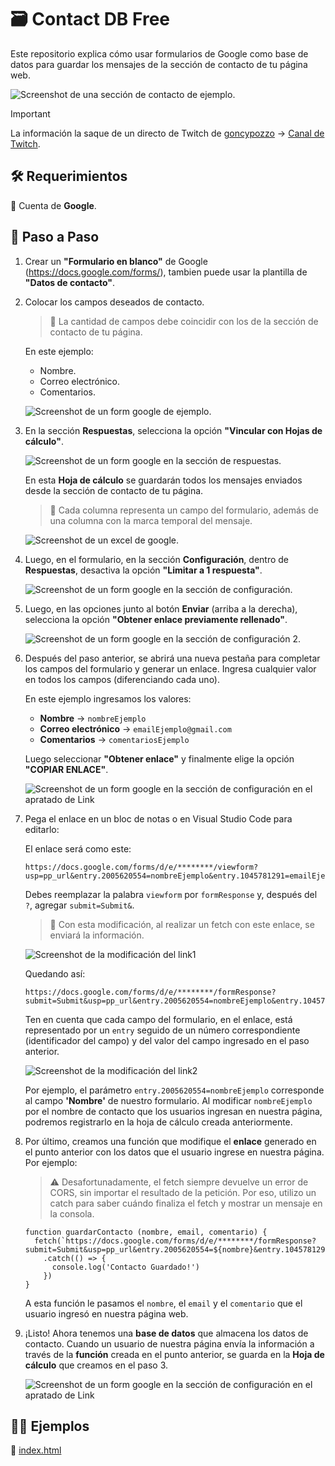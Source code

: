 # 🗃️ Contact DB Free

Este repositorio explica cómo usar formularios de Google como base de datos para guardar los mensajes de la sección de contacto de tu página web.

![Screenshot de una sección de contacto de ejemplo.](/assets/contact1.png)

> [!IMPORTANT]
> La información la saque de un directo de Twitch de [goncypozzo](https://github.com/goncy) → [Canal de Twitch](https://www.twitch.tv/goncypozzo).

## 🛠️ Requerimientos

📌 Cuenta de **Google**.

## 📝 Paso a Paso

1. Crear un **"Formulario en blanco"** de Google (https://docs.google.com/forms/), tambien puede usar la plantilla de **"Datos de contacto"**.

2. Colocar los campos deseados de contacto.
    > 📌 La cantidad de campos debe coincidir con los de la sección de contacto de tu página.

    En este ejemplo:
    - Nombre.
    - Correo electrónico.
    - Comentarios.

    ![Screenshot de un form google de ejemplo.](/assets/formExample.png)

3. En la sección **Respuestas**, selecciona la opción **"Vincular con Hojas de cálculo"**.

    ![Screenshot de un form google en la sección de respuestas.](/assets/formRespuestas.png)
  
    En esta **Hoja de cálculo** se guardarán todos los mensajes enviados desde la sección de contacto de tu página.

    > 📌 Cada columna representa un campo del formulario, además de una columna con la marca temporal del mensaje.

    ![Screenshot de un excel de google.](/assets/excel.png)

4. Luego, en el formulario, en la sección **Configuración**, dentro de **Respuestas**, desactiva la opción **"Limitar a 1 respuesta"**.

    ![Screenshot de un form google en la sección de configuración.](/assets/formConfig.png)

5. Luego, en las opciones junto al botón **Enviar** (arriba a la derecha), selecciona la opción **"Obtener enlace previamente rellenado"**.

    ![Screenshot de un form google en la sección de configuración 2.](/assets/formConfig2.png)

6. Después del paso anterior, se abrirá una nueva pestaña para completar los campos del formulario y generar un enlace. Ingresa cualquier valor en todos los campos (diferenciando cada uno).

    En este ejemplo ingresamos los valores:
    - **Nombre** → `nombreEjemplo`
    - **Correo electrónico** → `emailEjemplo@gmail.com`
    - **Comentarios** → `comentariosEjemplo`

    Luego seleccionar **"Obtener enlace"** y finalmente elige la opción **"COPIAR ENLACE"**.

    ![Screenshot de un form google en la sección de configuración en el apratado de Link](/assets/formLink.png)

7. Pega el enlace en un bloc de notas o en Visual Studio Code para editarlo:

    El enlace será como este:
    ```
    https://docs.google.com/forms/d/e/********/viewform?usp=pp_url&entry.2005620554=nombreEjemplo&entry.1045781291=emailEjemplo@gmail.com&entry.839337160=comentariosEjemplo
    ```
    Debes reemplazar la palabra `viewform` por `formResponse` y, después del `?`, agregar `submit=Submit&`.

    > 📌 Con esta modificación, al realizar un fetch con este enlace, se enviará la información.

    ![Screenshot de la modificación del link1](/assets/link1.png)

    Quedando así:

    ```
    https://docs.google.com/forms/d/e/********/formResponse?submit=Submit&usp=pp_url&entry.2005620554=nombreEjemplo&entry.1045781291=emailEjemplo@gmail.com&entry.839337160=comentariosEjemplo
    ```

    Ten en cuenta que cada campo del formulario, en el enlace, está representado por un `entry` seguido de un número correspondiente (identificador del campo) y del valor del campo ingresado en el paso anterior.

    ![Screenshot de la modificación del link2](/assets/link2.png)
    
    Por ejemplo, el parámetro `entry.2005620554=nombreEjemplo` corresponde al campo **'Nombre'** de nuestro formulario. Al modificar `nombreEjemplo` por el nombre de contacto que los usuarios ingresan en nuestra página, podremos registrarlo en la hoja de cálculo creada anteriormente.

8. Por último, creamos una función que modifique el **enlace** generado en el punto anterior con los datos que el usuario ingrese en nuestra página. Por ejemplo:

    > ⚠️ Desafortunadamente, el fetch siempre devuelve un error de CORS, sin importar el resultado de la petición. Por eso, utilizo un catch para saber cuándo finaliza el fetch y mostrar un mensaje en la consola.

    ```
    function guardarContacto (nombre, email, comentario) {
      fetch(`https://docs.google.com/forms/d/e/********/formResponse?submit=Submit&usp=pp_url&entry.2005620554=${nombre}&entry.1045781291=${email}&entry.839337160=${comentario}`)
        .catch(() => {
          console.log('Contacto Guardado!')
        })
    }
    ```

    A esta función le pasamos el `nombre`, el `email` y el `comentario` que el usuario ingresó en nuestra página web.

9. ¡Listo! Ahora tenemos una **base de datos** que almacena los datos de contacto. Cuando un usuario de nuestra página envía la información a través de la **función** creada en el punto anterior, se guarda en la **Hoja de cálculo** que creamos en el paso 3.

    ![Screenshot de un form google en la sección de configuración en el apratado de Link](/assets/excel2.png)

## 👨‍💻 Ejemplos
📌 [index.html](/example/index.html)